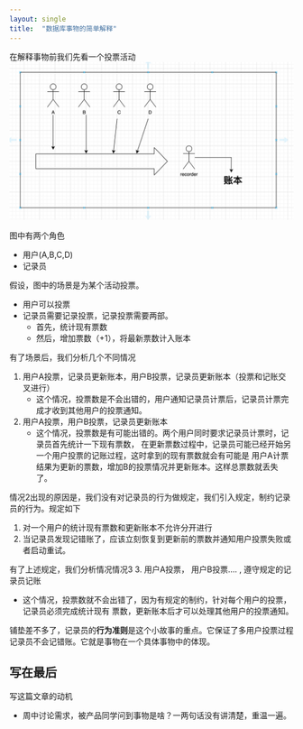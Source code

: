 ```yaml
---
layout: single
title:  "数据库事物的简单解释"
---
```


在解释事物前我们先看一个投票活动
![事物小故事](/assets/images/transaction.png)

图中有两个角色
* 用户(A,B,C,D)
* 记录员

假设，图中的场景是为某个活动投票。
* 用户可以投票
* 记录员需要记录投票，记录投票需要两部。
  * 首先，统计现有票数
  * 然后，增加票数（+1），将最新票数计入账本

有了场景后，我们分析几个不同情况
1. 用户A投票，记录员更新账本，用户B投票，记录员更新账本（投票和记账交叉进行）
   * 这个情况，投票数是不会出错的，用户通知记录员计票后，记录员计票完成才收到其他用户的投票通知。
2. 用户A投票，用户B投票，记录员更新账本
   * 这个情况，投票数是有可能出错的。两个用户同时要求记录员计票时，记录员首先统计一下现有票数，
   在更新票数过程中，记录员可能已经开始另一个用户投票的记账过程，这时拿到的现有票数就会有可能是
   用户A计票结果为更新的票数，增加B的投票情况并更新账本。这样总票数就丢失了。

情况2出现的原因是，我们没有对记录员的行为做规定，我们引入规定，制约记录员的行为。规定如下
1. 对一个用户的统计现有票数和更新账本不允许分开进行
2. 当记录员发现记错账了，应该立刻恢复到更新前的票数并通知用户投票失败或者启动重试。

有了上述规定，我们分析情况情况3
3. 用户A投票， 用户B投票.... , 遵守规定的记录员记账
   * 这个情况，投票数就不会出错了，因为有规定的制约，针对每个用户的投票，记录员必须完成统计现有
   票数，更新账本后才可以处理其他用户的投票通知。



铺垫差不多了，记录员的**行为准则**是这个小故事的重点。它保证了多用户投票过程记录员不会记错账。它就是事物在一个具体事物中的体现。

## 写在最后
写这篇文章的动机
* 周中讨论需求，被产品同学问到事物是啥？一两句话没有讲清楚，重温一遍。









